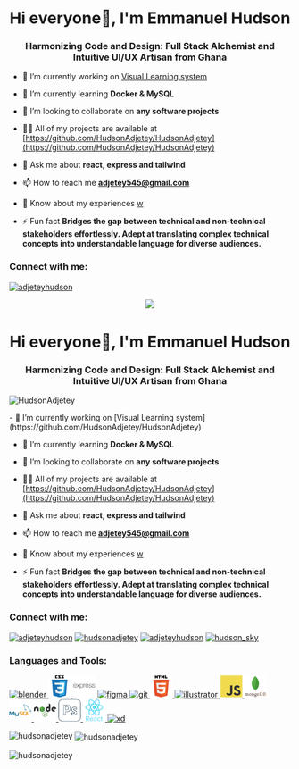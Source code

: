 <h1 align="center">Hi everyone👋, I'm Emmanuel Hudson</h1>
<h3 align="center">Harmonizing Code and Design: Full Stack Alchemist and Intuitive UI/UX Artisan from Ghana</h3>

- 🔭 I’m currently working on [Visual Learning system](https://github.com/HudsonAdjetey/HudsonAdjetey)

- 🌱 I’m currently learning **Docker & MySQL**

- 👯 I’m looking to collaborate on **any software projects**

- 👨‍💻 All of my projects are available at [https://github.com/HudsonAdjetey/HudsonAdjetey](https://github.com/HudsonAdjetey/HudsonAdjetey)

- 💬 Ask me about **react, express and tailwind**

- 📫 How to reach me **adjetey545@gmail.com**

- 📄 Know about my experiences [w](w)

- ⚡ Fun fact **Bridges the gap between technical and non-technical stakeholders effortlessly. Adept at translating complex technical concepts into understandable language for diverse audiences.**

<h3 align="left">Connect with me:</h3>
<p align="left">
<a href="https://codepen.io/adjeteyhudson" target="blank"><img align="center" src="https://raw.githubusercontent.com/rahuldkjain/github-profile-readme-generator/master/src/images/icons/Social/codepen.svg" alt="adjeteyhudson" height="30" width="40" /></a>
<div align="center" >
  <img src="https://miro.medium.com/v2/resize:fit:900/1*b29pJKZqp6Jxb3rd9QlJiw.png" />
</div>
<h1 align="center">Hi everyone👋, I'm Emmanuel Hudson</h1>
<h3 align="center">Harmonizing Code and Design: Full Stack Alchemist and Intuitive UI/UX Artisan from Ghana</h3>
<p align="left"><img src="https://komarev.com/ghpvc/?username=hudsonadjetey&label=Profile%20views&color=0e75b6&style=flat" alt="HudsonAdjetey" /> </p>
- 🔭 I’m currently working on [Visual Learning system](https://github.com/HudsonAdjetey/HudsonAdjetey)

- 🌱 I’m currently learning **Docker & MySQL**

- 👯 I’m looking to collaborate on **any software projects**

- 👨‍💻 All of my projects are available at [https://github.com/HudsonAdjetey/HudsonAdjetey](https://github.com/HudsonAdjetey/HudsonAdjetey)

- 💬 Ask me about **react, express and tailwind**

- 📫 How to reach me **adjetey545@gmail.com**

- 📄 Know about my experiences [w](w)

- ⚡ Fun fact **Bridges the gap between technical and non-technical stakeholders effortlessly. Adept at translating complex technical concepts into understandable language for diverse audiences.**

<h3 align="left">Connect with me:</h3>
<p align="left">
<a href="https://codepen.io/adjeteyhudson" target="blank"><img align="center" src="https://raw.githubusercontent.com/rahuldkjain/github-profile-readme-generator/master/src/images/icons/Social/codepen.svg" alt="adjeteyhudson" height="30" width="40" /></a>
<a href="https://twitter.com/hudsonadjetey" target="blank"><img align="center" src="https://raw.githubusercontent.com/rahuldkjain/github-profile-readme-generator/master/src/images/icons/Social/twitter.svg" alt="hudsonadjetey" height="30" width="40" /></a>
<a href="https://fb.com/adjeteyhudson" target="blank"><img align="center" src="https://raw.githubusercontent.com/rahuldkjain/github-profile-readme-generator/master/src/images/icons/Social/facebook.svg" alt="adjeteyhudson" height="30" width="40" /></a>
<a href="https://www.leetcode.com/hudson_sky" target="blank"><img align="center" src="https://raw.githubusercontent.com/rahuldkjain/github-profile-readme-generator/master/src/images/icons/Social/leet-code.svg" alt="hudson_sky" height="30" width="40" /></a>
</p>

<h3 align="left">Languages and Tools:</h3>
<p align="left"> <a href="https://www.blender.org/" target="_blank" rel="noreferrer"> <img src="https://download.blender.org/branding/community/blender_community_badge_white.svg" alt="blender" width="40" height="40"/> </a> <a href="https://www.w3schools.com/css/" target="_blank" rel="noreferrer"> <img src="https://raw.githubusercontent.com/devicons/devicon/master/icons/css3/css3-original-wordmark.svg" alt="css3" width="40" height="40"/> </a> <a href="https://expressjs.com" target="_blank" rel="noreferrer"> <img src="https://raw.githubusercontent.com/devicons/devicon/master/icons/express/express-original-wordmark.svg" alt="express" width="40" height="40"/> </a> <a href="https://www.figma.com/" target="_blank" rel="noreferrer"> <img src="https://www.vectorlogo.zone/logos/figma/figma-icon.svg" alt="figma" width="40" height="40"/> </a> <a href="https://git-scm.com/" target="_blank" rel="noreferrer"> <img src="https://www.vectorlogo.zone/logos/git-scm/git-scm-icon.svg" alt="git" width="40" height="40"/> </a> <a href="https://www.w3.org/html/" target="_blank" rel="noreferrer"> <img src="https://raw.githubusercontent.com/devicons/devicon/master/icons/html5/html5-original-wordmark.svg" alt="html5" width="40" height="40"/> </a> <a href="https://www.adobe.com/in/products/illustrator.html" target="_blank" rel="noreferrer"> <img src="https://www.vectorlogo.zone/logos/adobe_illustrator/adobe_illustrator-icon.svg" alt="illustrator" width="40" height="40"/> </a> <a href="https://developer.mozilla.org/en-US/docs/Web/JavaScript" target="_blank" rel="noreferrer"> <img src="https://raw.githubusercontent.com/devicons/devicon/master/icons/javascript/javascript-original.svg" alt="javascript" width="40" height="40"/> </a> <a href="https://www.mongodb.com/" target="_blank" rel="noreferrer"> <img src="https://raw.githubusercontent.com/devicons/devicon/master/icons/mongodb/mongodb-original-wordmark.svg" alt="mongodb" width="40" height="40"/> </a> <a href="https://www.mysql.com/" target="_blank" rel="noreferrer"> <img src="https://raw.githubusercontent.com/devicons/devicon/master/icons/mysql/mysql-original-wordmark.svg" alt="mysql" width="40" height="40"/> </a> <a href="https://nodejs.org" target="_blank" rel="noreferrer"> <img src="https://raw.githubusercontent.com/devicons/devicon/master/icons/nodejs/nodejs-original-wordmark.svg" alt="nodejs" width="40" height="40"/> </a> <a href="https://www.photoshop.com/en" target="_blank" rel="noreferrer"> <img src="https://raw.githubusercontent.com/devicons/devicon/master/icons/photoshop/photoshop-line.svg" alt="photoshop" width="40" height="40"/> </a> <a href="https://reactjs.org/" target="_blank" rel="noreferrer"> <img src="https://raw.githubusercontent.com/devicons/devicon/master/icons/react/react-original-wordmark.svg" alt="react" width="40" height="40"/> </a> <a href="https://www.adobe.com/products/xd.html" target="_blank" rel="noreferrer"> <img src="https://cdn.worldvectorlogo.com/logos/adobe-xd.svg" alt="xd" width="40" height="40"/> </a> </p>

<p><img align="left" src="https://github-readme-stats.vercel.app/api/top-langs?username=hudsonadjetey&show_icons=true&locale=en&layout=compact" alt="hudsonadjetey" /></p>

<p>&nbsp;<img align="center" src="https://github-readme-stats.vercel.app/api?username=hudsonadjetey&show_icons=true&locale=en" alt="hudsonadjetey" /></p>

<p><img align="center" src="https://github-readme-streak-stats.herokuapp.com/?user=hudsonadjetey&" alt="hudsonadjetey" /></p>
